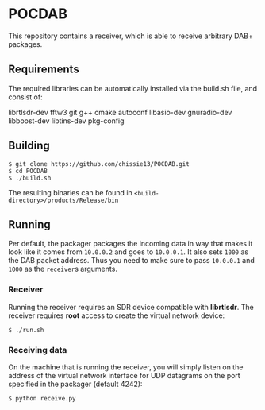 # POCDAB

This repository contains a receiver, which is able to receive arbitrary DAB+ packages.

## Requirements

The required libraries can be automatically installed via the build.sh file, and consist of:

librtlsdr-dev
fftw3
git
g++
cmake
autoconf
libasio-dev
gnuradio-dev
libboost-dev
libtins-dev
pkg-config

## Building
```
$ git clone https://github.com/chissie13/POCDAB.git
$ cd POCDAB
$ ./build.sh
```
The resulting binaries can be found in `<build-directory>/products/Release/bin`

## Running

Per default, the packager packages the incoming data in way that makes it look
like it comes from `10.0.0.2` and goes to `10.0.0.1`. It also sets `1000` as
the DAB packet address. Thus you need to make sure to pass `10.0.0.1` and
`1000` as the `receiver`s arguments.

### Receiver
Running the receiver requires an SDR device compatible with **librtlsdr**.
The receiver requires **root** access to create the virtual network device:
```
$ ./run.sh
```

### Receiving data
On the machine that is running the receiver, you will simply listen on the address of the virtual network
interface for UDP datagrams on the port specified in the packager
(default 4242):
```
$ python receive.py
```
